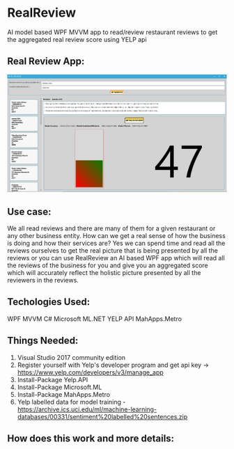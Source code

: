 # RealReview
AI model based WPF MVVM app to read/review restaurant reviews to get the aggregated real review score using YELP api

## Real Review App: ##
![Alt text](RealReview/RealReview/Realreview.png?raw=true "Real Review")

## Use case: ##
We all read reviews and there are many of them for a given restaurant or any other business entity. How can we get a real sense of how the business is doing and how their services are? Yes we can spend time and read all the reviews ourselves to get the real picture that is being presented by all the reviews or you can use RealReview an AI based WPF app which will read all the reviews of the business for you and give you an aggregated score which will accurately reflect the holistic picture presented by all the reviewers in the reviews. 

## Techologies Used: ##

WPF MVVM
C#
Microsoft ML.NET
YELP API
MahApps.Metro

## Things Needed: ##

1. Visual Studio 2017 community edition
2. Register yourself with Yelp's developer program and get api key -> https://www.yelp.com/developers/v3/manage_app
3. Install-Package Yelp.API 
4. Install-Package Microsoft.ML 
5. Install-Package MahApps.Metro
6. Yelp labelled data for model training - https://archive.ics.uci.edu/ml/machine-learning-databases/00331/sentiment%20labelled%20sentences.zip

## How does this work and more details: ##
